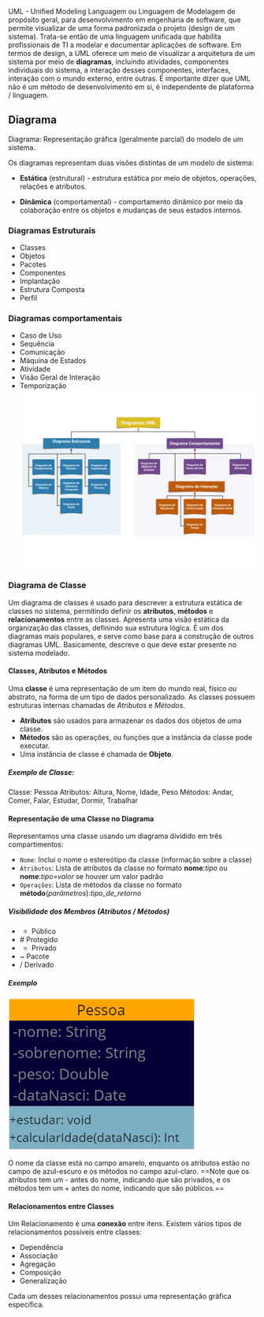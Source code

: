 UML - Unified Modeling Languagem ou Linguagem de Modelagem de propósito geral, para desenvolvimento em engenharia de software, que permite visualizar de uma forma padronizada o projeto (design de um sistema). Trata-se então de uma linguagem unificada que habilita profissionais de TI a modelar e documentar aplicações de software. Em termos de design, a UML oferece um meio de visualizar a arquitetura de um sistema por meio de **diagramas**, incluindo atividades, componentes individuais do sistema, a interação desses componentes, interfaces, interação com o mundo externo, entre outras. É importante dizer que UML não é um método de desenvolvimento em si, é independente de plataforma / linguagem.

## Diagrama

Diagrama: Representação gráfica (geralmente parcial) do modelo de um sistema.

Os diagramas representam duas visões distintas de um modelo de sistema:
- **Estática** (estrutural) - estrutura estática por meio de objetos, operações, relações e atributos.

- **Dinâmica** (comportamental) - comportamento dinâmico por meio da colaboração entre os objetos e mudanças de seus estados internos.

### Diagramas Estruturais

- Classes
- Objetos
- Pacotes
- Componentes
- Implantação
- Estrutura Composta
- Perfil

### Diagramas comportamentais

- Caso de Uso
- Sequência
- Comunicação
- Máquina de Estados
- Atividade
- Visão Geral de Interação
- Temporização
![uml diagramas](img/uml1.png)
### Diagrama de Classe

Um diagrama de classes é usado para descrever a estrutura estática de classes no sistema, permitindo definir os **atributos**, **métodos** e **relacionamentos** entre as classes. Apresenta uma visão estática da organização das classes, definindo sua estrutura lógica. É um dos diagramas mais populares, e serve como base para a construção de outros diagramas UML. 
Basicamente, descreve o que deve estar presente no sistema modelado.

#### Classes, Atributos e Métodos

Uma **classe** é uma representação de um item do mundo real, físico ou abstrato, na forma de um tipo de dados personalizado. As classes possuem estruturas internas chamadas de *Atributos* e *Métodos*.

- **Atributos** são usados para armazenar os dados dos objetos de uma classe.
- **Métodos** são as operações, ou funções que a instância da classe pode executar. 
- Uma instância de classe é chamada de **Objeto**.

##### Exemplo de Classe:

Classe: Pessoa
Atributos: Altura, Nome, Idade, Peso
Métodos: Andar, Comer, Falar, Estudar, Dormir, Trabalhar

#### Representação de uma Classe no Diagrama

Representamos uma classe usando um diagrama dividido em três compartimentos:
- `Nome`: Inclui o nome o estereótipo da classe (informação sobre a classe)
- `Atributos`: Lista de atributos da classe no formato **nome**:*tipo* ou **nome**:*tipo=valor* se houver um valor padrão
- `Operações`: Lista de métodos da classe no formato **método**(*parâmetros*):*tipo_de_retorno*

##### Visibilidade dos Membros (Atributos / Métodos)

- + Público
- \# Protegido
- - Privado
- ~ Pacote
- / Derivado

##### Exemplo
![exemplo uml classe](img/uml2.png)

O nome da classe está no campo amarelo, enquanto os atributos estão no campo de  azul-escuro e os métodos no campo azul-claro. ==Note que os atributos tem um - antes do nome, indicando que são privados, e os métodos tem um + antes do nome, indicando que são públicos.==

#### Relacionamentos entre Classes

Um Relacionamento é uma **conexão** entre itens. Existem vários tipos de relacionamentos possíveis entre classes:

- Dependência
- Associação
- Agregação
- Composição
- Generalização

Cada um desses relacionamentos possui uma representação gráfica específica.